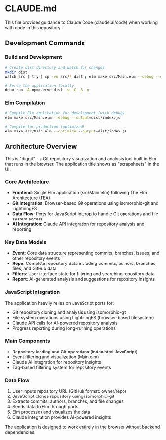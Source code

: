 # CLAUDE.md

This file provides guidance to Claude Code (claude.ai/code) when working with code in this repository.

## Development Commands

### Build and Development
```bash
# Create dist directory and watch for changes
mkdir dist
watch src { try { cp -vu src/* dist ; elm make src/Main.elm --debug --output=dist/index.js } }

# Serve the application locally
deno run -A npm:serve dist -s -C -S -n
```

### Elm Compilation
```bash
# Compile Elm application for development (with debug)
elm make src/Main.elm --debug --output=dist/index.js

# Compile for production (optimized)
elm make src/Main.elm --optimize --output=dist/index.js
```

## Architecture Overview

This is "diggit" - a Git repository visualization and analysis tool built in Elm that runs in the browser. The application title shows as "scrapsheets" in the UI.

### Core Architecture
- **Frontend**: Single Elm application (src/Main.elm) following The Elm Architecture (TEA)
- **Git Integration**: Browser-based Git operations using isomorphic-git and LightningFS
- **Data Flow**: Ports for JavaScript interop to handle Git operations and file system access
- **AI Integration**: Claude API integration for repository analysis and reporting

### Key Data Models
- **Event**: Core data structure representing commits, branches, issues, and other repository events
- **Repo**: Complete repository data including commits, authors, branches, files, and GitHub data
- **Filters**: User interface state for filtering and searching repository data
- **Report**: AI-generated analysis and suggestions for repository insights

### JavaScript Integration
The application heavily relies on JavaScript ports for:
- Git repository cloning and analysis using isomorphic-git
- File system operations using LightningFS (browser-based filesystem)
- Claude API calls for AI-powered repository analysis
- Progress reporting during long-running operations

### Main Components
- Repository loading and Git operations (index.html JavaScript)
- Event filtering and visualization (Main.elm)
- Claude AI integration for repository insights
- Tag-based filtering system for repository events

### Data Flow
1. User inputs repository URL (GitHub format: owner/repo)
2. JavaScript clones repository using isomorphic-git
3. Extracts commits, authors, branches, and file changes
4. Sends data to Elm through ports
5. Elm processes and visualizes the data
6. Claude integration provides AI-powered insights

The application is designed to work entirely in the browser without backend dependencies.